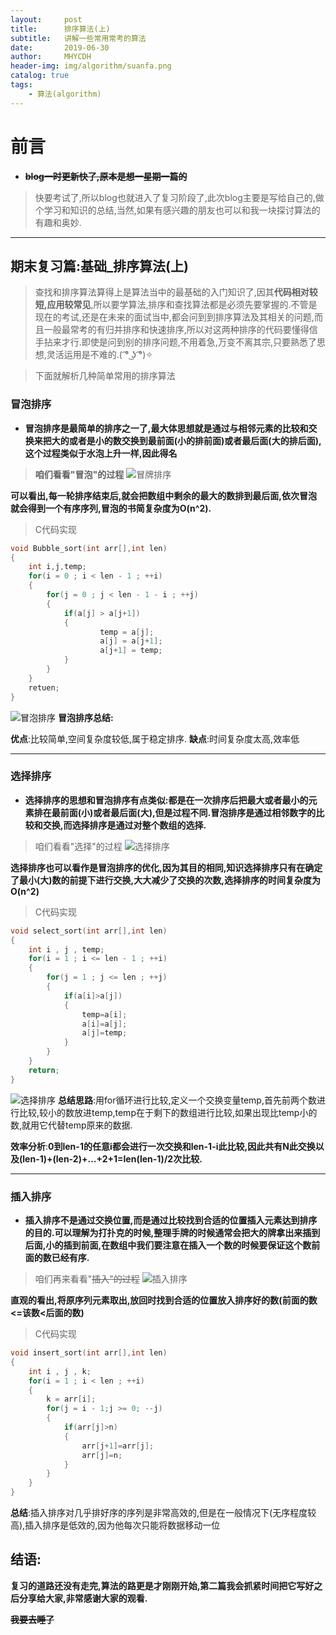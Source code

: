 ```yaml
---
layout:     post
title:      排序算法(上)
subtitle:   讲解一些常用常考的算法
date:       2019-06-30
author:     MHYCDH
header-img: img/algorithm/suanfa.png
catalog: true
tags:
    - 算法(algorithm)
---
```


# 前言
- **~~blog一时更新快了,原本是想一星期一篇的~~**
>快要考试了,所以blog也就进入了复习阶段了,此次blog主要是写给自己的,做个学习和知识的总结,当然,如果有感兴趣的朋友也可以和我一块探讨算法的有趣和奥妙.
----
## 期末复习篇:基础_排序算法(上)
>查找和排序算法算得上是算法当中的最基础的入门知识了,因其**代码相对较短,应用较常见**,所以要学算法,排序和查找算法都是必须先要掌握的.不管是现在的考试,还是在未来的面试当中,都会问到到排序算法及其相关的问题,而且一般最常考的有归并排序和快速排序,所以对这两种排序的代码要懂得信手拈来才行.即使是问到别的排序问题,不用着急,万变不离其宗,只要熟悉了思想,灵活运用是不难的.( ͡° ͜ʖ ͡°)✧

>下面就解析几种简单常用的排序算法
### 冒泡排序
- **冒泡排序是最简单的排序之一了,最大体思想就是通过与相邻元素的比较和交换来把大的或者是小的数交换到最前面(小的排前面)或者最后面(大的排后面),这个过程类似于水泡上升一样,因此得名**
>**咱们看看"冒泡"的过程**
![冒牌排序](https://github.com/MHYCDH/MHYCDH.github.io/blob/master/img/algorithm/Bubble_sort.gif?raw=true "冒泡排序")

**可以看出,每一轮排序结束后,就会把数组中剩余的最大的数排到最后面,依次冒泡就会得到一个有序序列,冒泡的书简复杂度为O(n^2).**
>C代码实现
```c
void Bubble_sort(int arr[],int len)
{
    int i,j,temp;
    for(i = 0 ; i < len - 1 ; ++i)
    {
        for(j = 0 ; j < len - 1 - i ; ++j)
        {
            if(a[j] > a[j+1])
            {
                    temp = a[j];
                    a[j] = a[j+1];
                    a[j+1] = temp;
            }
        }
    }
    retuen;
}
```
![冒泡排序](https://github.com/MHYCDH/MHYCDH.github.io/blob/master/img/algorithm/bubble_sort2.png?raw=true)
**冒泡排序总结:**

**优点**:比较简单,空间复杂度较低,属于稳定排序.  **缺点**:时间复杂度太高,效率低

***

### 选择排序
- **选择排序的思想和冒泡排序有点类似:都是在一次排序后把最大或者最小的元素排在最前面(小)或者最后面(大),但是过程不同.冒泡排序是通过相邻数字的比较和交换,而选择排序是通过对整个数组的选择.**
>咱们看看"选择"的过程
![选择排序](https://github.com/MHYCDH/MHYCDH.github.io/blob/master/img/algorithm/select_sort.gif?raw=true "选择排序")

**选择排序也可以看作是冒泡排序的优化,因为其目的相同,知识选择排序只有在确定了最小(大)数的前提下进行交换,大大减少了交换的次数,选择排序的时间复杂度为O(n^2)**
>C代码实现
```c
void select_sort(int arr[],int len)
{
    int i , j , temp;
    for(i = 1 ; i <= len - 1 ; ++i)
    {
        for(j = 1 ; j <= len ; ++j)
        {
            if(a[i]>a[j])
            {
                temp=a[i];
                a[i]=a[j];
                a[j]=temp;
            }
        }
    }
    return;
}
```
![选择排序](https://github.com/MHYCDH/MHYCDH.github.io/blob/master/img/algorithm/select_sort2.png?raw=true)
**总结思路**:用for循环进行比较,定义一个交换变量temp,首先前两个数进行比较,较小的数放进temp,temp在于剩下的数组进行比较,如果出现比temp小的数,就用它代替temp原来的数据.

**效率分析**:**0到len-1的任意i都会进行一次交换和len-1-i此比较,因此共有N此交换以及(len-1)+(len-2)+...+2+1=len(len-1)/2次比较.**

***

### 插入排序
- **插入排序不是通过交换位置,而是通过比较找到合适的位置插入元素达到排序的目的.可以理解为打扑克的时候,整理手牌的时候通常会把大的牌拿出来插到后面,小的插到前面,在数组中我们要注意在插入一个数的时候要保证这个数前面的数已经有序.**
>咱们再来看看"~~插入"的过程~~
![插入排序](https://github.com/MHYCDH/MHYCDH.github.io/blob/master/img/algorithm/insert_sort.gif?raw=true "插入排序")

**直观的看出,将原序列元素取出,放回时找到合适的位置放入排序好的数(前面的数<=该数<后面的数)**

>C代码实现
```c
void insert_sort(int arr[],int len)
{
    int i , j , k;
    for(i = 1 ; i < len ; ++i)
    {
        k = arr[i];
        for(j = i - 1;j >= 0; --j)
        {
            if(arr[j]>n)
            {
                arr[j+1]=arr[j];
                arr[j]=n;
            }
        }
    }
}
```
**总结**:插入排序对几乎排好序的序列是非常高效的,但是在一般情况下(无序程度较高),插入排序是低效的,因为他每次只能将数据移动一位

## 结语:
**复习的道路还没有走完,算法的路更是才刚刚开始,第二篇我会抓紧时间把它写好之后分享给大家,非常感谢大家的观看.**

**~~我要去睡了~~**
